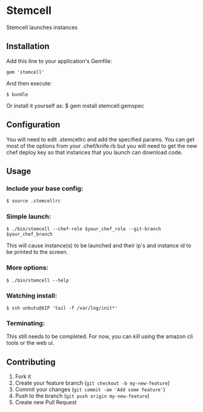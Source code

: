 # Stemcell

Stemcell launches instances

## Installation

Add this line to your application's Gemfile:

    gem 'stemcell'

And then execute:

    $ bundle

Or install it yourself as:
   $ gem install stemcell.gemspec

## Configuration

You will need to edit .stemcellrc and add the specified params. You
can get most of the options from your .chef/knife.rb but you will need
to get the new chef deploy key so that instances that you launch can
download code.

## Usage

### Include your base config:

```bash
$ source .stemcellrc
```

### Simple launch:

    $ ./bin/stemcell --chef-role $your_chef_role --git-branch $your_chef_branch

This will cause instance(s) to be launched and their ip's and instance
id to be printed to the screen.

### More options:

    $ ./bin/stemcell --help

### Watching install:

    $ ssh unbutu@$IP 'tail -f /var/log/init*'


### Terminating:

This still needs to be completed. For now, you can kill using the
amazon cli tools or the web ui.

## Contributing

1. Fork it
2. Create your feature branch (`git checkout -b my-new-feature`)
3. Commit your changes (`git commit -am 'Add some feature'`)
4. Push to the branch (`git push origin my-new-feature`)
5. Create new Pull Request
